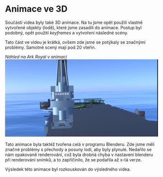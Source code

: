 # Animace ve 3D

Součástí videa byly také 3D animace. Na tu jsme opět použili vlastně vytvořené objekty (lodě), které jsme zasadili do animace.
Postup byl podobný, opět použití *keyframes* a vytvoření následné scény.

Tato část ve videu je krátká, ovšem zde jsme se potýkaly se značnými problémy. Samotné scený mají pod 20 vteřin.

*Náhled na Ark Royal v animaci*
![Ark Royal](../../public/ark//ark-ani.png)

Tato animace byla taktéž tvořena celá v programu Blenderu. Zde jsme měli značné problémy s přechody a posuny lodí, aby byly plynulé. Nedařilo se nám opakovaně renderování, což byla drobná chyba v nastavení blenderu při renderování snímků, a to zapříčinilo, že se podařila až x-tá verze.

Výsledek této animace byl rozkouskován do výsledného videa.
